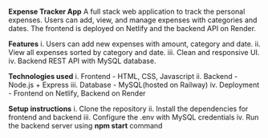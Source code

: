 **Expense Tracker App**
A full stack web application to track the personal expenses. Users can add, view, and manage expenses with categories and dates. The frontend is deployed on Netlify and the backend API on Render.

**Features**
i. Users can add new expenses with amount, category and date.
ii. View all expenses sorted by category and date.
iii. Clean and responsive UI.
iv. Backend REST API with MySQL database.

**Technologies used**
i. Frontend - HTML, CSS, Javascript
ii. Backend - Node.js + Express
iii. Database - MySQL(hosted on Railway)
iv. Deployment - Frontend on Netlify, Backend on Render

**Setup instructions**
i. Clone the repository
ii. Install the dependencies for frontend and backend
iii. Configure the .env with MySQL credentials
iv. Run the backend server using __npm start__ command
